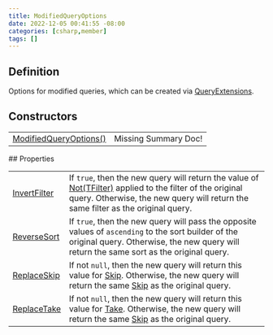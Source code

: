 ```yaml
---
title: ModifiedQueryOptions
date: 2022-12-05 00:41:55 -08:00
categories: [csharp,member]
tags: []
---
```


## Definition

Options for modified queries, which can be created via <a href='/posts/csharp.member.entitydb.common.extensions.queryextensions/'>QueryExtensions</a>.

## Constructors
<table><tr><td><!--/posts/csharp.member.entitydb.common.queries.modified.modifiedqueryoptions-.ctor#.../--><a href='#'>ModifiedQueryOptions()</a></td><td>Missing Summary Doc!</td></tr></table>
## Properties
<table><tr><td><!--/posts/csharp.member.entitydb.common.queries.modified.modifiedqueryoptions.invertfilter/--><a href='#'>InvertFilter</a></td><td>
If <code class='language-plaintext highlighter-rouge'>true</code>, then the new query will return the value of <!--/posts/csharp.member.entitydb.abstractions.queries.filterbuilders.ifilterbuilder`1.not/--><a href='#'>Not(TFilter)</a>
applied to the filter of the original query. Otherwise, the new query will return the same filter as the original
query.
</td></tr><tr><td><!--/posts/csharp.member.entitydb.common.queries.modified.modifiedqueryoptions.reversesort/--><a href='#'>ReverseSort</a></td><td>
If <code class='language-plaintext highlighter-rouge'>true</code>, then the new query will pass the opposite values of <code class='language-plaintext highlighter-rouge'>ascending</code> to the sort builder of the
original query. Otherwise, the new query will return the same sort as the original query.
</td></tr><tr><td><!--/posts/csharp.member.entitydb.common.queries.modified.modifiedqueryoptions.replaceskip/--><a href='#'>ReplaceSkip</a></td><td>
If not <code class='language-plaintext highlighter-rouge'>null</code>, then the new query will return this value for <!--/posts/csharp.member.entitydb.abstractions.queries.iquery.skip/--><a href='#'>Skip</a>. Otherwise, the new
query will return the same <!--/posts/csharp.member.entitydb.abstractions.queries.iquery.skip/--><a href='#'>Skip</a> as the original query.
</td></tr><tr><td><!--/posts/csharp.member.entitydb.common.queries.modified.modifiedqueryoptions.replacetake/--><a href='#'>ReplaceTake</a></td><td>
If not <code class='language-plaintext highlighter-rouge'>null</code>, then the new query will return this value for <!--/posts/csharp.member.entitydb.abstractions.queries.iquery.take/--><a href='#'>Take</a>. Otherwise, the new
query will return the same <!--/posts/csharp.member.entitydb.abstractions.queries.iquery.skip/--><a href='#'>Skip</a> as the original query.
</td></tr></table>
